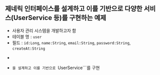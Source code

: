## 제네릭 인터페이스를 설계하고 이를 기반으로 다양한 서비스(UserService 등)를 구현하는 예제
* 사용자 관리 시스템을 개발하고자 함
* 테이블 명 : ```user```
* 필드 : ```id:Long```, ```name:String```, ```email:String```, ```password:String```, ```createAt:String```
* ```CrudService<T>
* ```을 설계하고 이를 기반으로 ```UserService```를 구현